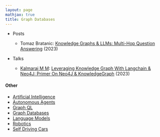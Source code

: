 ```yaml
---
layout: page
mathjax: true
title: Graph Databases
---
```


* Posts
  * Tomaz Bratanic: [Knowledge Graphs & LLMs: Multi-Hop Question Answering](https://neo4j.com/developer-blog/knowledge-graphs-llms-multi-hop-question-answering/) (2023)

* Talks
  * [Kalmaraj M M](https://www.youtube.com/@insightbuilder): [Leveraging Knowledge Graph With Langchain & Neo4J: Primer On Neo4J & KnowledgeGraph](https://www.youtube.com/watch?v=YDojtOjoEzY&list=PLbzjzOKeYPCoHRX30whyu0Re-YfOsJZlt&index=13) (2023)

#### Other
* [Artificial Intelligence](/artificial_intelligence)
* [Autonomous Agents](/autonomous_agents)
* [Graph QL](/graph_ql)
* [Graph Databases](/graph_databases)
* [Language Models](/language_models)
* [Robotics](/robotics)
* [Self Driving Cars](/self_driving_cars)
